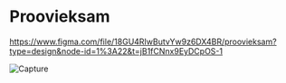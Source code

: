# Proovieksam
https://www.figma.com/file/18GU4RIwButvYw9z6DX4BR/proovieksam?type=design&node-id=1%3A22&t=jB1fCNnx9EyDCpOS-1


![Capture](https://user-images.githubusercontent.com/92162125/235118677-fee33a42-4f46-4e7c-a1d4-f76ce99aaccd.PNG)
